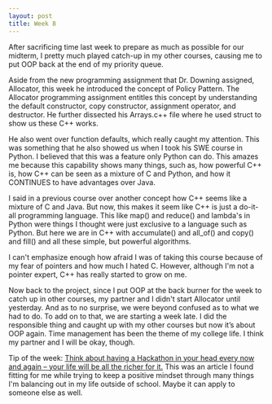 ```yaml
---
layout: post
title: Week 8
---
```

After sacrificing time last week to prepare as much as possible for our midterm, I pretty much played catch-up in my other courses, causing me to put OOP back at the end of my priority queue.

Aside from the new programming assignment that Dr. Downing assigned, Allocator, this week he introduced the concept of Policy Pattern. The Allocator programming assignment entitles this concept by understanding the default constructor, copy constructor, assignment operator, and destructor. He further dissected his Arrays.c++ file where he used struct to show us these C++ works.

He also went over function defaults, which really caught my attention. This was something that he also showed us when I took his SWE course in Python. I believed that this was a feature only Python can do. This amazes me because this capability shows many things, such as, how powerful C++ is, how C++ can be seen as a mixture of C and Python, and how it CONTINUES to have advantages over Java.

I said in a previous course over another concept how C++ seems like a mixture of C and Java. But now, this makes it seem like C++ is just a do-it-all programming language. This like map() and reduce() and lambda's in Python were things I thought were just exclusive to a language such as Python. But here we are in C++ with accumulate() and all_of() and copy() and fill() and all these simple, but powerful algorithms.

I can't emphasize enough how afraid I was of taking this course because of my fear of pointers and how much I hated C. However, although I'm not a pointer expert, C++ has really started to grow on me.

Now back to the project, since I put OOP at the back burner for the week to catch up in other courses, my partner and I didn't start Allocator until yesterday. And as to no surprise, we were beyond confused as to what we had to do. To add on to that, we are starting a week late. I did the responsible thing and caught up with my other courses but now it’s about OOP again. Time management has been the theme of my college life. I think my partner and I will be okay, though.

Tip of the week: [Think about having a Hackathon in your head every now and again – your life will be all the richer for it.](https://www.linkedin.com/pulse/time-hackathon-your-head-anurag-harsh) This was an article I found fitting for me while trying to keep a positive mindset through many things I'm balancing out in my life outside of school. Maybe it can apply to someone else as well.
